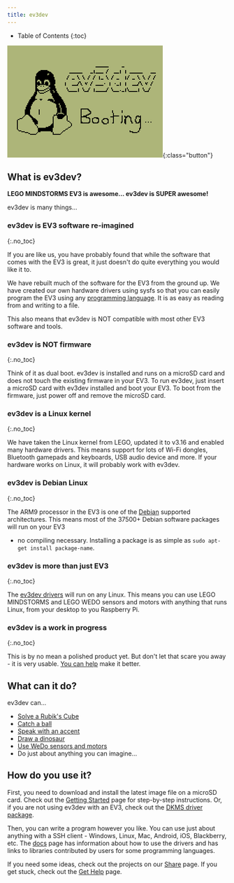 ```yaml
---
title: ev3dev
---
```


* Table of Contents
{:toc}

![bootsplash](images/logo_ev3dev_mono.png){:class="button"}

## What is ev3dev?

__LEGO MINDSTORMS EV3 is awesome... ev3dev is SUPER awesome!__

ev3dev is many things...

### ev3dev is EV3 software re-imagined
{:.no_toc}

If you are like us, you have probably found that while the software that
comes with the EV3 is great, it just doesn't do quite everything you would
like it to.

We have rebuilt much of the software for the EV3 from the ground up. We have
created our own hardware drivers using sysfs so that you can easily program
the EV3 using any [programming language]. It is as easy as reading from and
writing to a file.

This also means that ev3dev is NOT compatible with most other EV3 software
and tools.
    
### ev3dev is NOT firmware
{:.no_toc}

Think of it as dual boot. ev3dev is installed and runs on a microSD card and
does not touch the existing firmware in your EV3. To run ev3dev, just insert
a microSD card with ev3dev installed and boot your EV3. To boot from the
firmware, just power off and remove the microSD card.

### ev3dev is a Linux kernel
{:.no_toc}

We have taken the Linux kernel from LEGO, updated it to v3.16 and enabled
many hardware drivers. This means support for lots of Wi-Fi dongles,
Bluetooth gamepads and keyboards, USB audio device and more. If your
hardware works on Linux, it will probably work with ev3dev.

### ev3dev is Debian Linux
{:.no_toc}

The ARM9 processor in the EV3 is one of the [Debian] supported architectures.
This means most of the 37500+ Debian software packages will run on your EV3
- no compiling necessary. Installing a package is as simple as
`sudo apt-get install package-name`.
    
### ev3dev is more than just EV3
{:.no_toc}

The [ev3dev drivers][DKMS] will run on any Linux. This means you can use
LEGO MINDSTORMS and LEGO WEDO sensors and motors with anything that runs
Linux, from your desktop to you Raspberry Pi.
    
### ev3dev is a work in progress
{:.no_toc}

This is by no mean a polished product yet. But don't let that scare you away -
it is very usable. [You can help] make it better.


## What can it do?

ev3dev can...

* [Solve a Rubik's Cube](https://www.youtube.com/watch?v=HuKsfp19yF0)
* [Catch a ball](https://www.youtube.com/watch?v=Y0w_cRt7RzI)
* [Speak with an accent](https://www.youtube.com/watch?v=5otRPiJ6PYw)
* [Draw a dinosaur](https://www.youtube.com/watch?v=9pjpQoZoW6E)
* [Use WeDo sensors and motors](https://www.youtube.com/watch?v=NQ1PrJ2-yx8)
* Do just about anything you can imagine...

## How do you use it?

First, you need to download and install the latest image file on a microSD card.
Check out the [Getting Started] page for step-by-step instructions. Or, if you
are not using ev3dev with an EV3, check out the [DKMS driver package][DKMS].

Then, you can write a program however you like. You can use just about anything
with a SSH client - Windows, Linux, Mac, Android, iOS, Blackberry, etc. The
[docs] page has information about how to use the drivers and has links to
libraries contributed by users for some programming languages.

If you need some ideas, check out the projects on our [Share] page. If you get
stuck, check out the [Get Help] page.

[Debian]: https://www.debian.org/
[programming language]: /docs/libraries
[DKMS]: https://github.com/ev3dev/lego-linux-drivers-dkms
[You can help]: /contribute
[Getting Started]: /docs/getting-started
[docs]: /docs
[Share]: /share
[Get Help]: /support